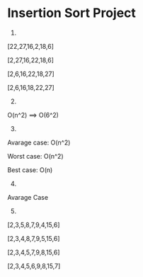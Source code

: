 # Insertion Sort Project
1)
  [22,27,16,2,18,6]
  
  [2,27,16,22,18,6]
  
  [2,6,16,22,18,27]
  
  [2,6,16,18,22,27]
  
  
2)
  O(n^2) ==> O(6^2)
  
3)
  Avarage case: O(n^2)
  
  Worst case: O(n^2)
  
  Best case: O(n)
  
  
4)
  Avarage Case
  
5)
  [2,3,5,8,7,9,4,15,6]
  
  [2,3,4,8,7,9,5,15,6]
  
  [2,3,4,5,7,9,8,15,6]
  
  [2,3,4,5,6,9,8,15,7]
